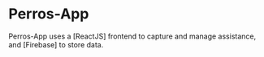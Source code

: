 # Perros-App
  Perros-App uses a [ReactJS] frontend to capture and manage assistance, and [Firebase] to store data.
